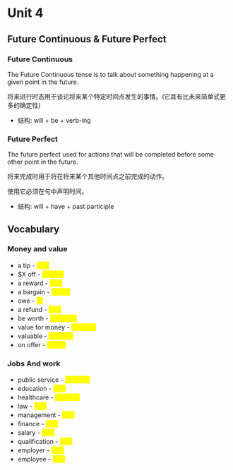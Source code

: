 # Unit 4

## Future Continuous & Future Perfect

### Future Continuous

The Future Continuous tense is to talk about something happening at a given point in the future.

将来进行时态用于谈论将来某个特定时间点发生的事情。(它具有比未来简单式更多的确定性)

- 结构: will + be + verb-ing

### Future Perfect

The future perfect used for actions that will be completed before some other point in the future.

将来完成时用于将在将来某个其他时间点之前完成的动作。

使用它必须在句中声明时间。

- 结构: will + have + past participle

## Vocabulary

### Money and value

- a tip - <mark title="小费" style="color:yellow">小费</mark>
- $X off - <mark title="x元折扣" style="color:yellow">x元折扣</mark>
- a reward - <mark title="奖励" style="color:yellow">奖励</mark>
- a bargain - <mark title="便宜货" style="color:yellow">便宜货</mark>
- owe - <mark title="欠" style="color:yellow">欠</mark>
- a refund - <mark title="退款" style="color:yellow">退款</mark>
- be worth - <mark title="价格(x元)" style="color:yellow">价格(x元)</mark>
- value for money - <mark title="物有所值" style="color:yellow">物有所值</mark>
- valuable - <mark title="有价值的" style="color:yellow">有价值的</mark>
- on offer - <mark title="促销中" style="color:yellow">促销中</mark>

### Jobs And work

- public service - <mark title="公共服务" style="color:yellow">公共服务</mark>
- education - <mark title="教育" style="color:yellow">教育</mark>
- healthcare - <mark title="卫生保健" style="color:yellow">卫生保健</mark>
- law - <mark title="法律" style="color:yellow">法律</mark>
- management - <mark title="管理" style="color:yellow">管理</mark>
- finance - <mark title="金融" style="color:yellow">金融</mark>
- salary - <mark title="薪水" style="color:yellow">薪水</mark>
- qualification - <mark title="资格" style="color:yellow">资格</mark>
- employer - <mark title="雇主" style="color:yellow">雇主</mark>
- employee - <mark title="员工" style="color:yellow">员工</mark>